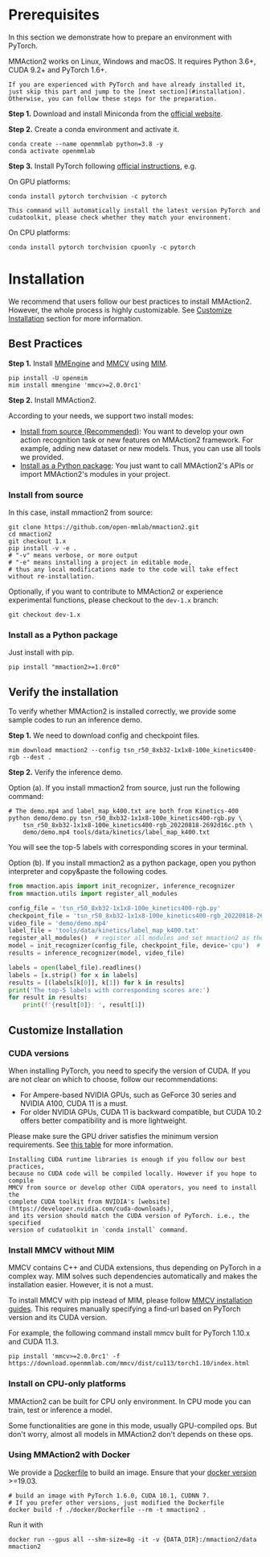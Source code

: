 # Prerequisites

In this section we demonstrate how to prepare an environment with PyTorch.

MMAction2 works on Linux, Windows and macOS. It requires Python 3.6+, CUDA 9.2+ and PyTorch 1.6+.

```{note}
If you are experienced with PyTorch and have already installed it, just skip this part and jump to the [next section](#installation). Otherwise, you can follow these steps for the preparation.
```

**Step 1.** Download and install Miniconda from the [official website](https://docs.conda.io/en/latest/miniconda.html).

**Step 2.** Create a conda environment and activate it.

```shell
conda create --name openmmlab python=3.8 -y
conda activate openmmlab
```

**Step 3.** Install PyTorch following [official instructions](https://pytorch.org/get-started/locally/), e.g.

On GPU platforms:

```shell
conda install pytorch torchvision -c pytorch
```

```{warning}
This command will automatically install the latest version PyTorch and cudatoolkit, please check whether they match your environment.
```

On CPU platforms:

```shell
conda install pytorch torchvision cpuonly -c pytorch
```

# Installation

We recommend that users follow our best practices to install MMAction2. However, the whole process is highly customizable. See [Customize Installation](#customize-installation) section for more information.

## Best Practices

**Step 1.** Install [MMEngine](https://github.com/open-mmlab/mmengine) and [MMCV](https://github.com/open-mmlab/mmcv) using [MIM](https://github.com/open-mmlab/mim).

```shell
pip install -U openmim
mim install mmengine 'mmcv>=2.0.0rc1'
```

**Step 2.** Install MMAction2.

According to your needs, we support two install modes:

- [Install from source (Recommended)](#install-from-source): You want to develop your own action recognition task or new features on MMAction2 framework. For example, adding new dataset or new models. Thus, you can use all tools we provided.
- [Install as a Python package](#install-as-a-python-package): You just want to call MMAction2's APIs or import MMAction2's modules in your project.

### Install from source

In this case, install mmaction2 from source:

```shell
git clone https://github.com/open-mmlab/mmaction2.git
cd mmaction2
git checkout 1.x
pip install -v -e .
# "-v" means verbose, or more output
# "-e" means installing a project in editable mode,
# thus any local modifications made to the code will take effect without re-installation.
```

Optionally, if you want to contribute to MMAction2 or experience experimental functions, please checkout to the `dev-1.x` branch:

```shell
git checkout dev-1.x
```

### Install as a Python package

Just install with pip.

```shell
pip install "mmaction2>=1.0rc0"
```

## Verify the installation

To verify whether MMAction2 is installed correctly, we provide some sample codes to run an inference demo.

**Step 1.** We need to download config and checkpoint files.

```shell
mim download mmaction2 --config tsn_r50_8xb32-1x1x8-100e_kinetics400-rgb --dest .
```

**Step 2.** Verify the inference demo.

Option (a). If you install mmaction2 from source, just run the following command:

```shell
# The demo.mp4 and label_map_k400.txt are both from Kinetics-400
python demo/demo.py tsn_r50_8xb32-1x1x8-100e_kinetics400-rgb.py \
    tsn_r50_8xb32-1x1x8-100e_kinetics400-rgb_20220818-2692d16c.pth \
    demo/demo.mp4 tools/data/kinetics/label_map_k400.txt
```

You will see the top-5 labels with corresponding scores in your terminal.

Option (b). If you install mmaction2 as a python package, open you python interpreter and copy&paste the following codes.

```python
from mmaction.apis import init_recognizer, inference_recognizer
from mmaction.utils import register_all_modules

config_file = 'tsn_r50_8xb32-1x1x8-100e_kinetics400-rgb.py'
checkpoint_file = 'tsn_r50_8xb32-1x1x8-100e_kinetics400-rgb_20220818-2692d16c.pth'
video_file = 'demo/demo.mp4'
label_file = 'tools/data/kinetics/label_map_k400.txt'
register_all_modules()  # register all modules and set mmaction2 as the default scope.
model = init_recognizer(config_file, checkpoint_file, device='cpu')  # or device='cuda:0'
results = inference_recognizer(model, video_file)

labels = open(label_file).readlines()
labels = [x.strip() for x in labels]
results = [(labels[k[0]], k[1]) for k in results]
print('The top-5 labels with corresponding scores are:')
for result in results:
    print(f'{result[0]}: ', result[1])
```

## Customize Installation

### CUDA versions

When installing PyTorch, you need to specify the version of CUDA. If you are
not clear on which to choose, follow our recommendations:

- For Ampere-based NVIDIA GPUs, such as GeForce 30 series and NVIDIA A100, CUDA 11 is a must.
- For older NVIDIA GPUs, CUDA 11 is backward compatible, but CUDA 10.2 offers better compatibility and is more lightweight.

Please make sure the GPU driver satisfies the minimum version requirements. See [this table](https://docs.nvidia.com/cuda/cuda-toolkit-release-notes/index.html#cuda-major-component-versions__table-cuda-toolkit-driver-versions) for more information.

```{note}
Installing CUDA runtime libraries is enough if you follow our best practices,
because no CUDA code will be compiled locally. However if you hope to compile
MMCV from source or develop other CUDA operators, you need to install the
complete CUDA toolkit from NVIDIA's [website](https://developer.nvidia.com/cuda-downloads),
and its version should match the CUDA version of PyTorch. i.e., the specified
version of cudatoolkit in `conda install` command.
```

### Install MMCV without MIM

MMCV contains C++ and CUDA extensions, thus depending on PyTorch in a complex
way. MIM solves such dependencies automatically and makes the installation
easier. However, it is not a must.

To install MMCV with pip instead of MIM, please follow
[MMCV installation guides](https://mmcv.readthedocs.io/en/dev-2.x/get_started/installation.html).
This requires manually specifying a find-url based on PyTorch version and its CUDA version.

For example, the following command install mmcv built for PyTorch 1.10.x and CUDA 11.3.

```shell
pip install 'mmcv>=2.0.0rc1' -f https://download.openmmlab.com/mmcv/dist/cu113/torch1.10/index.html
```

### Install on CPU-only platforms

MMAction2 can be built for CPU only environment. In CPU mode you can train, test or inference a model.

Some functionalities are gone in this mode, usually GPU-compiled ops. But don't
worry, almost all models in MMAction2 don't depends on these ops.

### Using MMAction2 with Docker

We provide a [Dockerfile](https://github.com/open-mmlab/mmaction2/blob/dev-1.x/docker/Dockerfile)
to build an image. Ensure that your [docker version](https://docs.docker.com/engine/install/) >=19.03.

```shell
# build an image with PyTorch 1.6.0, CUDA 10.1, CUDNN 7.
# If you prefer other versions, just modified the Dockerfile
docker build -f ./docker/Dockerfile --rm -t mmaction2 .
```

Run it with

```shell
docker run --gpus all --shm-size=8g -it -v {DATA_DIR}:/mmaction2/data mmaction2
```
